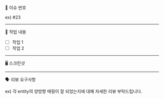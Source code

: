 🚩 이슈 번호

ex) #23

---

📄 작업 내용

- [ ] 작업 1
- [ ] 작업 2

---

🖥️ 스크린샷



---

🗣️ 리뷰 요구사항

ex) 각 entity의 양방향 매핑이 잘 되었는지에 대해 자세한 리뷰 부탁드립니다.
